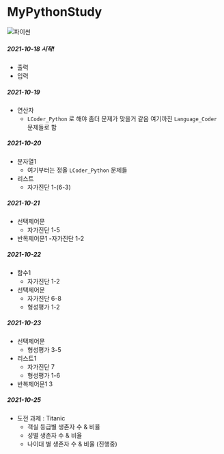 # MyPythonStudy


![파이썬](https://media.vlpt.us/images/taeil77/post/0860d033-75cf-4101-b236-1a261c8c2c8a/python.png)

##### 2021-10-18 시작!
- 출력
- 입력

##### 2021-10-19
- 연산자 
  - `LCoder_Python` 로 해야 좀더 문제가 맞을거 같음 여기까진 `Language_Coder` 문제들로 함

##### 2021-10-20
- 문자열1 
  - 여기부터는 정올 `LCoder_Python` 문제들
- 리스트
  - 자가진단 1-(6-3) 

##### 2021-10-21
- 선택제어문 
  - 자가진단 1-5
- 반목제어문1 
  -자가진단 1-2

##### 2021-10-22
- 함수1 
  - 자가진단 1-2
- 선택제어문 
  - 자가진단 6-8
  - 형성평가 1-2

##### 2021-10-23
- 선택제어문 
  - 형성평가 3-5
- 리스트1
  - 자가진단 7
  - 형성평가 1-6
- 반복제어문1 3


##### 2021-10-25
- 도전 과제 : Titanic
  - 객실 등급별 생존자 수 & 비율 
  - 성별 생존자 수 & 비율
  - 나이대 별 생존자 수 & 비율 (진행중)


